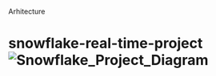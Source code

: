 Arhitecture
# snowflake-real-time-project![Snowflake_Project_Diagram](https://github.com/TocSebastian/snowflake-real-time-project/assets/91591126/0eef6cd7-da52-4299-a3c9-7ecfdd5dcf76)
